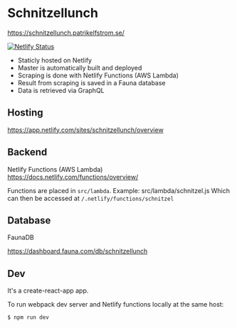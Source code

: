# Schnitzellunch

https://schnitzellunch.patrikelfstrom.se/

[![Netlify Status](https://api.netlify.com/api/v1/badges/b94b2836-cf67-46fc-9c23-1b353ad1f2bb/deploy-status)](https://app.netlify.com/sites/schnitzellunch/deploys)

* Staticly hosted on Netlify
* Master is automatically built and deployed
* Scraping is done with Netlify Functions (AWS Lambda)
* Result from scraping is saved in a Fauna database
* Data is retrieved via GraphQL

## Hosting
https://app.netlify.com/sites/schnitzellunch/overview

## Backend
Netlify Functions (AWS Lambda)
https://docs.netlify.com/functions/overview/

Functions are placed in `src/lambda`.
Example: src/lambda/schnitzel.js
Which can then be accessed at `/.netlify/functions/schnitzel`

## Database
FaunaDB

https://dashboard.fauna.com/db/schnitzellunch

## Dev

It's a create-react-app app.

To run webpack dev server and Netlify functions locally at the same host:

`$ npm run dev`

